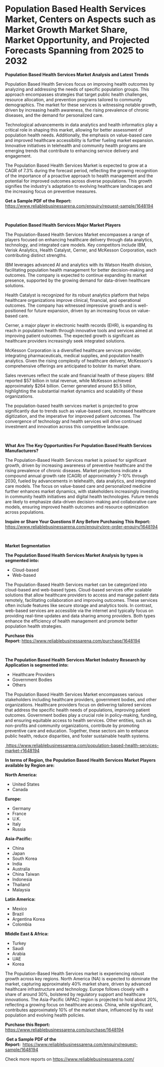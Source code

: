 <p><h1>Population Based Health Services Market, Centers on Aspects such as Market Growth Market Share, Market Opportunity, and Projected Forecasts Spanning from 2025 to 2032</h1></p><p><strong>Population Based Health Services Market Analysis and Latest Trends</strong></p>
<p><p>Population Based Health Services focus on improving health outcomes by analyzing and addressing the needs of specific population groups. This approach encompasses strategies that target public health challenges, resource allocation, and prevention programs tailored to community demographics. The market for these services is witnessing notable growth, driven by increasing health awareness, the rising prevalence of chronic diseases, and the demand for personalized care. </p><p>Technological advancements in data analytics and health informatics play a critical role in shaping this market, allowing for better assessment of population health needs. Additionally, the emphasis on value-based care and improved healthcare accessibility is further fueling market expansion. Innovative initiatives in telehealth and community health programs are emerging trends that contribute to enhancing service delivery and engagement.</p><p>The Population Based Health Services Market is expected to grow at a CAGR of 7.3% during the forecast period, reflecting the growing recognition of the importance of a proactive approach to health management and the potential for improved outcomes across diverse populations. This growth signifies the industry's adaptation to evolving healthcare landscapes and the increasing focus on preventive measures.</p></p>
<p><strong>Get a Sample PDF of the Report:&nbsp;</strong> <a href="https://www.reliablebusinessarena.com/enquiry/request-sample/1648194?utm_campaign=2187&utm_medium=2&utm_source=Github&utm_content=ia&utm_term=03032025&utm_id=population-based-health-services">https://www.reliablebusinessarena.com/enquiry/request-sample/1648194</a></p>
<p>&nbsp;</p>
<p><strong>Population Based Health Services Major Market Players</strong></p>
<p><p>The Population-Based Health Services Market encompasses a range of players focused on enhancing healthcare delivery through data analytics, technology, and integrated care models. Key competitors include IBM, Verisk Analytics, Health Catalyst, Cerner, and McKesson Corporation, each contributing distinct strengths.</p><p>IBM leverages advanced AI and analytics with its Watson Health division, facilitating population health management for better decision-making and outcomes. The company is expected to continue expanding its market presence, supported by the growing demand for data-driven healthcare solutions.</p><p>Health Catalyst is recognized for its robust analytics platform that helps healthcare organizations improve clinical, financial, and operational outcomes. The company has witnessed impressive growth and is well-positioned for future expansion, driven by an increasing focus on value-based care.</p><p>Cerner, a major player in electronic health records (EHR), is expanding its reach in population health through innovative tools and services aimed at improving patient outcomes. The expected growth is significant as healthcare providers increasingly seek integrated solutions.</p><p>McKesson Corporation is a diversified healthcare services provider, integrating pharmaceuticals, medical supplies, and population health analytics. Given the rising complexity of healthcare delivery, McKesson's comprehensive offerings are anticipated to bolster its market share.</p><p>Sales revenues reflect the scale and financial health of these players: IBM reported $57 billion in total revenue, while McKesson achieved approximately $264 billion. Cerner generated around $5.5 billion, highlighting the substantial market dynamics and scalability of these organizations.</p><p>The population-based health services market is projected to grow significantly due to trends such as value-based care, increased healthcare digitization, and the imperative for improved patient outcomes. The convergence of technology and health services will drive continued investment and innovation across this competitive landscape.</p></p>
<p>&nbsp;</p>
<p><strong>What Are The Key Opportunities For Population Based Health Services Manufacturers?</strong></p>
<p><p>The Population-Based Health Services market is poised for significant growth, driven by increasing awareness of preventive healthcare and the rising prevalence of chronic diseases. Market projections indicate a compound annual growth rate (CAGR) of approximately 7-10% through 2030, fueled by advancements in telehealth, data analytics, and integrated care models. The focus on value-based care and personalized medicine further enhances market dynamics, with stakeholders increasingly investing in community health initiatives and digital health technologies. Future trends are likely to emphasize data-driven decision-making and collaborative care models, ensuring improved health outcomes and resource optimization across populations.</p></p>
<p><strong>Inquire or Share Your Questions If Any Before Purchasing This Report:</strong> <a href="https://www.reliablebusinessarena.com/enquiry/pre-order-enquiry/1648194?utm_campaign=2187&utm_medium=2&utm_source=Github&utm_content=ia&utm_term=03032025&utm_id=population-based-health-services">https://www.reliablebusinessarena.com/enquiry/pre-order-enquiry/1648194</a></p>
<p>&nbsp;</p>
<p><strong>Market Segmentation</strong></p>
<p><strong>The Population Based Health Services Market Analysis by types is segmented into:</strong></p>
<p><ul><li>Cloud-based</li><li>Web-based</li></ul></p>
<p><p>The Population-Based Health Services market can be categorized into cloud-based and web-based types. Cloud-based services offer scalable solutions that allow healthcare providers to access and manage patient data remotely, facilitating collaboration and improving outcomes. These services often include features like secure storage and analytics tools. In contrast, web-based services are accessible via the internet and typically focus on providing real-time updates and data sharing among providers. Both types enhance the efficiency of health management and promote better population health strategies.</p></p>
<p><strong>Purchase this Report:&nbsp;</strong><a href="https://www.reliablebusinessarena.com/purchase/1648194?utm_campaign=2187&utm_medium=2&utm_source=Github&utm_content=ia&utm_term=03032025&utm_id=population-based-health-services">https://www.reliablebusinessarena.com/purchase/1648194</a></p>
<p>&nbsp;</p>
<p><strong>The Population Based Health Services Market Industry Research by Application is segmented into:</strong></p>
<p><ul><li>Healthcare Providers</li><li>Government Bodies</li><li>Others</li></ul></p>
<p><p>The Population Based Health Services Market encompasses various stakeholders including healthcare providers, government bodies, and other organizations. Healthcare providers focus on delivering tailored services that address the specific health needs of populations, improving patient outcomes. Government bodies play a crucial role in policy-making, funding, and ensuring equitable access to health services. Other entities, such as non-profits and community organizations, contribute by promoting preventive care and education. Together, these sectors aim to enhance public health, reduce disparities, and foster sustainable health systems.</p></p>
<p><a href="https://www.reliablebusinessarena.com/population-based-health-services-market-r1648194?utm_campaign=2187&utm_medium=2&utm_source=Github&utm_content=ia&utm_term=03032025&utm_id=population-based-health-services">&nbsp;https://www.reliablebusinessarena.com/population-based-health-services-market-r1648194</a></p>
<p><strong>In terms of Region, the Population Based Health Services Market Players available by Region are:</strong></p>
<p>
    <p> <strong> North America: </strong>
        <ul>
            <li>United States</li>
            <li>Canada</li>
        </ul>
        </p> 
    <p> <strong> Europe: </strong>
        <ul>
            <li>Germany</li>
            <li>France</li>
            <li>U.K.</li>
            <li>Italy</li>
            <li>Russia</li>
        </ul>
        </p> 
    <p> <strong> Asia-Pacific: </strong>
        <ul>
            <li>China</li>
            <li>Japan</li>
            <li>South Korea</li>
            <li>India</li>
            <li>Australia</li>
            <li>China Taiwan</li>
            <li>Indonesia</li>
            <li>Thailand</li>
            <li>Malaysia</li>
        </ul>
        </p> 
    <p> <strong> Latin America: </strong>
        <ul>
            <li>Mexico</li>
            <li>Brazil</li>
            <li>Argentina Korea</li>
            <li>Colombia</li>
        </ul>
        </p> 
    <p> <strong> Middle East & Africa: </strong>
        <ul>
            <li>Turkey</li>
            <li>Saudi</li>
            <li>Arabia</li>
            <li>UAE</li>
            <li>Korea</li>
        </ul>
    </p>
    </p>
<p><p>The Population-Based Health Services market is experiencing robust growth across key regions. North America (NA) is expected to dominate the market, capturing approximately 40% market share, driven by advanced healthcare infrastructure and technology. Europe follows closely with a share of around 30%, bolstered by regulatory support and healthcare innovations. The Asia-Pacific (APAC) region is projected to hold about 20%, reflecting a growing focus on healthcare access. China, while significant, contributes approximately 10% of the market share, influenced by its vast population and evolving health policies.</p></p>
<p><strong>Purchase this Report: </strong><a href="https://www.reliablebusinessarena.com/purchase/1648194?utm_campaign=2187&utm_medium=2&utm_source=Github&utm_content=ia&utm_term=03032025&utm_id=population-based-health-services">https://www.reliablebusinessarena.com/purchase/1648194</a></p>
<p>&nbsp;<strong>Get a Sample PDF of the Report:&nbsp;&nbsp;</strong><a href="https://www.reliablebusinessarena.com/enquiry/request-sample/1648194?utm_campaign=2187&utm_medium=2&utm_source=Github&utm_content=ia&utm_term=03032025&utm_id=population-based-health-services">https://www.reliablebusinessarena.com/enquiry/request-sample/1648194</a></p>
<p><strong></strong></p>
<p>Check more reports on <a href="https://www.reliablebusinessarena.com/?utm_campaign=2187&utm_medium=2&utm_source=Github&utm_content=ia&utm_term=03032025&utm_id=population-based-health-services">https://www.reliablebusinessarena.com/</a></p>